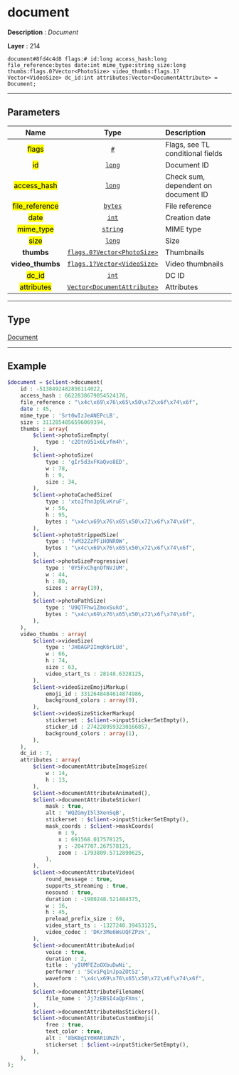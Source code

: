 # document

**Description** : *Document*

**Layer** : 214

```tl
document#8fd4c4d8 flags:# id:long access_hash:long file_reference:bytes date:int mime_type:string size:long thumbs:flags.0?Vector<PhotoSize> video_thumbs:flags.1?Vector<VideoSize> dc_id:int attributes:Vector<DocumentAttribute> = Document;
```

---

## Parameters

| Name | Type | Description |
| :---: | :---: | :--- |
| <mark>flags</mark> | [`#`](type/#) | Flags, see TL conditional fields |
| <mark>id</mark> | [`long`](type/long) | Document ID |
| <mark>access_hash</mark> | [`long`](type/long) | Check sum, dependent on document ID |
| <mark>file_reference</mark> | [`bytes`](type/bytes) | File reference |
| <mark>date</mark> | [`int`](type/int) | Creation date |
| <mark>mime_type</mark> | [`string`](type/string) | MIME type |
| <mark>size</mark> | [`long`](type/long) | Size |
| **thumbs** | [`flags.0?Vector<PhotoSize>`](type/PhotoSize) | Thumbnails |
| **video_thumbs** | [`flags.1?Vector<VideoSize>`](type/VideoSize) | Video thumbnails |
| <mark>dc_id</mark> | [`int`](type/int) | DC ID |
| <mark>attributes</mark> | [`Vector<DocumentAttribute>`](type/DocumentAttribute) | Attributes |

---

## Type

[Document](type/Document)

---

## Example

```php
$document = $client->document(
	id : -5138492482856114022,
	access_hash : 6622838679054524176,
	file_reference : "\x4c\x69\x76\x65\x50\x72\x6f\x74\x6f",
	date : 45,
	mime_type : 'Srt0wIzJeANEPcLB',
	size : 3112854856596069394,
	thumbs : array(
		$client->photoSizeEmpty(
			type : 'c2Otn951x6Lvfm4h',
		),
		$client->photoSize(
			type : 'gIr5d3xFKaQvo8ED',
			w : 78,
			h : 9,
			size : 34,
		),
		$client->photoCachedSize(
			type : 'xtoIfhn3p9LvKruF',
			w : 56,
			h : 95,
			bytes : "\x4c\x69\x76\x65\x50\x72\x6f\x74\x6f",
		),
		$client->photoStrippedSize(
			type : 'fvM32ZzPFiHONR0W',
			bytes : "\x4c\x69\x76\x65\x50\x72\x6f\x74\x6f",
		),
		$client->photoSizeProgressive(
			type : '0Y5FxChqnOfNVJUM',
			w : 44,
			h : 80,
			sizes : array(19),
		),
		$client->photoPathSize(
			type : 'U9QTFhw1ZmoxSukd',
			bytes : "\x4c\x69\x76\x65\x50\x72\x6f\x74\x6f",
		),
	),
	video_thumbs : array(
		$client->videoSize(
			type : 'JH0AGP2ImqK6rLUd',
			w : 66,
			h : 74,
			size : 63,
			video_start_ts : 28148.6328125,
		),
		$client->videoSizeEmojiMarkup(
			emoji_id : 3312648484614874986,
			background_colors : array(9),
		),
		$client->videoSizeStickerMarkup(
			stickerset : $client->inputStickerSetEmpty(),
			sticker_id : 2742289593230166857,
			background_colors : array(1),
		),
	),
	dc_id : 7,
	attributes : array(
		$client->documentAttributeImageSize(
			w : 14,
			h : 13,
		),
		$client->documentAttributeAnimated(),
		$client->documentAttributeSticker(
			mask : true,
			alt : 'WQZGmyI5l3XenSqB',
			stickerset : $client->inputStickerSetEmpty(),
			mask_coords : $client->maskCoords(
				n : 9,
				x : 691568.017578125,
				y : -2047707.267578125,
				zoom : -1793809.5712890625,
			),
		),
		$client->documentAttributeVideo(
			round_message : true,
			supports_streaming : true,
			nosound : true,
			duration : -1980248.521484375,
			w : 16,
			h : 45,
			preload_prefix_size : 69,
			video_start_ts : -1327240.39453125,
			video_codec : 'DKr3Me6WsUQFZPzk',
		),
		$client->documentAttributeAudio(
			voice : true,
			duration : 2,
			title : 'yIUMFEZoOXbuDwNi',
			performer : '5CviPq1nJpaZOtSz',
			waveform : "\x4c\x69\x76\x65\x50\x72\x6f\x74\x6f",
		),
		$client->documentAttributeFilename(
			file_name : 'Jj7zEBSI4aQpFXms',
		),
		$client->documentAttributeHasStickers(),
		$client->documentAttributeCustomEmoji(
			free : true,
			text_color : true,
			alt : '8bKBgIY0HAR1UNZh',
			stickerset : $client->inputStickerSetEmpty(),
		),
	),
);
```